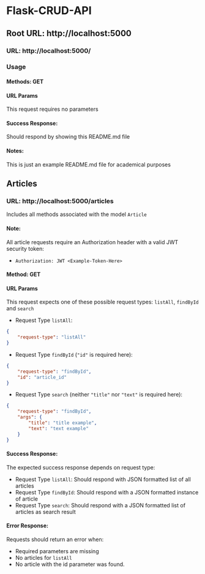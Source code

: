 # Flask-CRUD-API

##    Root URL: http://localhost:5000

###    URL: http://localhost:5000/

###    Usage

#### Methods: GET

#### URL Params

This request requires no parameters

#### Success Response:

Should respond by showing this README.md file

#### Notes:

This is just an example README.md file for academical purposes

##    Articles

###    URL: http://localhost:5000/articles

Includes all methods associated with the model `Article`

#### Note:

All article requests require an Authorization header with a valid JWT security token:

* ``Authorization: JWT <Example-Token-Here>``

#### Method: GET

#### URL Params

This request expects one of these possible request types: `listAll`, `findById` and `search`

* Request Type `listAll`:
```json
{
    "request-type": "listAll"
}
```

* Request Type `findById` (`"id"` is required here):
```json
{
    "request-type": "findById",
    "id": "article_id"
}
```
* Request Type `search` (neither `"title"` nor `"text"` is required here):
```json
{
    "request-type": "findById",
    "args": {
        "title": "title example", 
        "text": "text example"     
    }
}
```

#### Success Response:

The expected success response depends on request type:

* Request Type `listAll`: Should respond with JSON formatted list of all articles
* Request Type `findById`: Should respond with a JSON formatted instance of article
* Request Type `search`: Should respond with a JSON formatted list of articles as search result

#### Error Response:

Requests should return an error when:

* Required parameters are missing
* No articles for `listAll` 
* No article with the id parameter was found.

